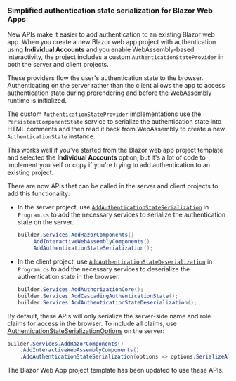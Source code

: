 ### Simplified authentication state serialization for Blazor Web Apps

New APIs make it easier to add authentication to an existing Blazor web app. When you create a new Blazor web app project with authentication using **Individual Accounts** and you enable WebAssembly-based interactivity, the project includes a custom `AuthenticationStateProvider` in both the server and client projects. 

These providers flow the user's authentication state to the browser. Authenticating on the server rather than the client allows the app to access authentication state during prerendering and before the WebAssembly runtime is initialized.

The custom `AuthenticationStateProvider` implementations use the `PersistentComponentState` service to serialize the authentication state into HTML comments and then read it back from WebAssembly to create a new `AuthenticationState` instance. 

This works well if you've started from the Blazor web app project template and selected the **Individual Accounts** option, but it's a lot of code to implement yourself or copy if you're trying to add authentication to an existing project.

There are now APIs that can be called in the server and client projects to add this functionality:

* In the server project, use [`AddAuthenticationStateSerialization`](https://source.dot.net/#Microsoft.AspNetCore.Components.WebAssembly.Server/WebAssemblyRazorComponentsBuilderExtensions.cs,5557151694ca7c07) in `Program.cs` to add the necessary services to serialize the authentication state on the server.

  ```csharp
  builder.Services.AddRazorComponents()
      .AddInteractiveWebAssemblyComponents()
      .AddAuthenticationStateSerialization();
  ```

* In the client project, use [`AddAuthenticationStateDeserialization`](https://apisof.net/catalog/4a296157ae3e0f6f0c352bfb4a0c5d5a?) in `Program.cs` to add the necessary services to deserialize the authentication state in the browser.

  ```csharp
  builder.Services.AddAuthorizationCore();
  builder.Services.AddCascadingAuthenticationState();
  builder.Services.AddAuthenticationStateDeserialization();
  ```

By default, these APIs will only serialize the server-side name and role claims for access in the browser. To include all claims, use [AuthenticationStateSerializationOptions](https://source.dot.net/#Microsoft.AspNetCore.Components.WebAssembly.Server/AuthenticationStateSerializationOptions.cs,f2703f443f0954f5) on the server:

```csharp
builder.Services.AddRazorComponents()
    .AddInteractiveWebAssemblyComponents()
    .AddAuthenticationStateSerialization(options => options.SerializeAllClaims = true);
```

The Blazor Web App project template has been updated to use these APIs.
